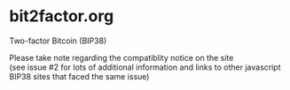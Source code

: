 bit2factor.org
==============

Two-factor Bitcoin (BIP38)

Please take note regarding the compatiblity notice on the site  
(see issue #2 for lots of additional information and links to other javascript BIP38 sites that faced the same issue)